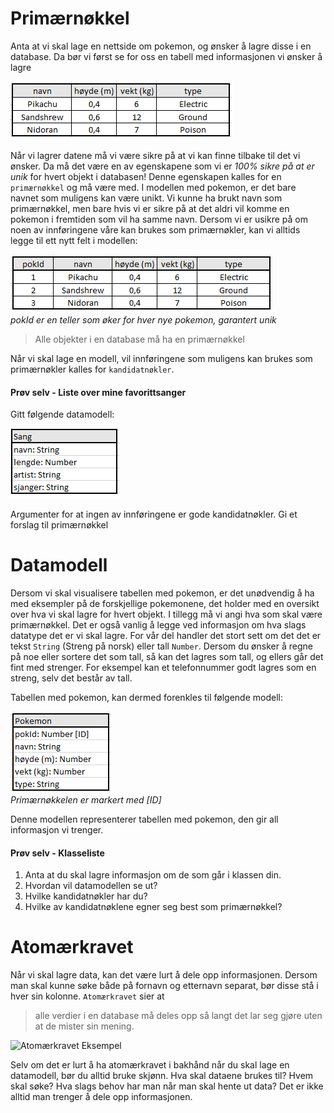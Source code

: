 # Primærnøkkel

Anta at vi skal lage en nettside om pokemon, og ønsker å lagre disse i en database. Da bør vi først se for oss en tabell med informasjonen vi ønsker å lagre

![Pokemon Database](./pokemon1.png)

Når vi lagrer datene må vi være sikre på at vi kan finne tilbake til det vi ønsker. Da må det være en av egenskapene som vi er *100% sikre på at er unik* for hvert objekt i databasen! Denne egenskapen kalles for en `primærnøkkel` og må være med. I modellen med pokemon, er det bare navnet som muligens kan være unikt. Vi kunne ha brukt navn som primærnøkkel, men bare hvis vi er sikre på at det aldri vil komme en pokemon i fremtiden som vil ha samme navn. Dersom vi er usikre på om noen av innføringene våre kan brukes som primærnøkler, kan vi alltids legge til ett nytt felt i modellen:

![Pokemon med id](./pokemon2.png)  
*pokId er en teller som øker for hver nye pokemon, garantert unik* 

> Alle objekter i en database må ha en primærnøkkel

Når vi skal lage en modell, vil innføringene som muligens kan brukes som primærnøkler kalles for `kandidatnøkler`.

#### Prøv selv - Liste over mine favorittsanger
Gitt følgende datamodell:

![Modell Sang](./modell1.png)

Argumenter for at ingen av innføringene er gode kandidatnøkler. Gi et forslag til primærnøkkel

# Datamodell

Dersom vi skal visualisere tabellen med pokemon, er det unødvendig å ha med eksempler på de forskjellige pokemonene, det holder med en oversikt over hva vi skal lagre for hvert objekt. I tillegg må vi angi hva som skal være primærnøkkel. Det er også vanlig å legge ved informasjon om hva slags datatype det er vi skal lagre. For vår del handler det stort sett om det det er tekst `String` (Streng på norsk) eller tall `Number`. Dersom du ønsker å regne på noe eller sortere det som tall, så kan det lagres som tall, og ellers går det fint med strenger. For eksempel kan et telefonnummer godt lagres som en streng, selv det består av tall. 

Tabellen med pokemon, kan dermed forenkles til følgende modell:

![Pokemon Datamodell](./pokemon3.png)  
*Primærnøkkelen er markert med [ID]*

Denne modellen representerer tabellen med pokemon, den gir all informasjon vi trenger.

#### Prøv selv - Klasseliste

1. Anta at du skal lagre informasjon om de som går i klassen din. 
2. Hvordan vil datamodellen se ut? 
3. Hvilke kandidatnøkler har du? 
4. Hvilke av kandidatnøklene egner seg best som primærnøkkel?


# Atomærkravet
Når vi skal lagre data, kan det være lurt å dele opp informasjonen. Dersom man skal kunne søke både på fornavn og etternavn separat, bør disse stå i hver sin kolonne. `Atomærkravet` sier at 

> alle verdier i en database må deles opp så langt det lar seg gjøre uten at de mister sin mening.

![Atomærkravet Eksempel](./atomær1.png)

Selv om det er lurt å ha atomærkravet i bakhånd når du skal lage en datamodell, bør du alltid bruke skjønn. Hva skal dataene brukes til? Hvem skal søke? Hva slags behov har man når man skal hente ut data? Det er ikke alltid man trenger å dele opp informasjonen.
